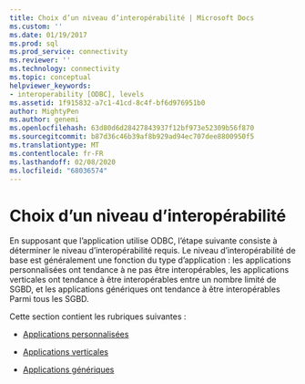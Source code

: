 ```yaml
---
title: Choix d’un niveau d’interopérabilité | Microsoft Docs
ms.custom: ''
ms.date: 01/19/2017
ms.prod: sql
ms.prod_service: connectivity
ms.reviewer: ''
ms.technology: connectivity
ms.topic: conceptual
helpviewer_keywords:
- interoperability [ODBC], levels
ms.assetid: 1f915832-a7c1-41cd-8c4f-bf6d976951b0
author: MightyPen
ms.author: genemi
ms.openlocfilehash: 63d80d6d28427843937f12bf973e52309b56f870
ms.sourcegitcommit: b87d36c46b39af8b929ad94ec707dee8800950f5
ms.translationtype: MT
ms.contentlocale: fr-FR
ms.lasthandoff: 02/08/2020
ms.locfileid: "68036574"
---
```

# <a name="choosing-a-level-of-interoperability"></a>Choix d’un niveau d’interopérabilité
En supposant que l’application utilise ODBC, l’étape suivante consiste à déterminer le niveau d’interopérabilité requis. Le niveau d’interopérabilité de base est généralement une fonction du type d’application : les applications personnalisées ont tendance à ne pas être interopérables, les applications verticales ont tendance à être interopérables entre un nombre limité de SGBD, et les applications génériques ont tendance à être interopérables Parmi tous les SGBD.  
  
 Cette section contient les rubriques suivantes :  
  
-   [Applications personnalisées](../../../odbc/reference/develop-app/custom-applications.md)  
  
-   [Applications verticales](../../../odbc/reference/develop-app/vertical-applications.md)  
  
-   [Applications génériques](../../../odbc/reference/develop-app/generic-applications.md)
